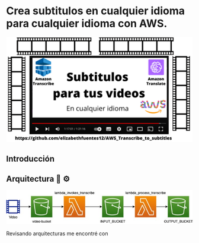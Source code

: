 # Crea subtitulos en cualquier idioma para cualquier idioma con AWS.

!["Portada"](imagen/portada.png)

## Introducción

## Arquitectura 🤔 ⚙️

!["Diagrama"](imagen/diagrama.jpg)

Revisando arquitecturas me encontré con